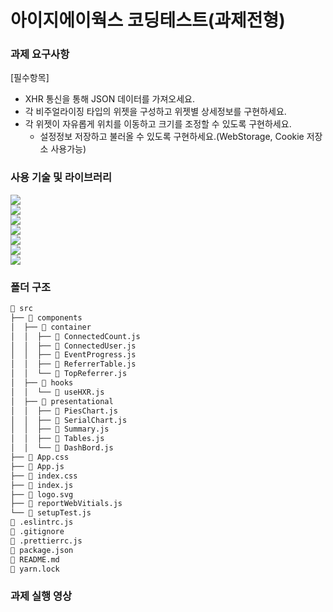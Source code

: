# 아이지에이웍스 코딩테스트(과제전형)

### 과제 요구사항

[필수항목]

- XHR 통신을 통해 JSON 데이터를 가져오세요.
- 각 비주얼라이징 타입의 위젯을 구성하고 위젯별 상세정보를 구현하세요.
- 각 위젯이 자유롭게 위치를 이동하고 크기를 조정할 수 있도록 구현하세요.
  - 설정정보 저장하고 불러올 수 있도록 구현하세요.(WebStorage, Cookie 저장소 사용가능)

### 사용 기술 및 라이브러리

<img src="https://img.shields.io/badge/React-61dafb?style=flat&logo=React&logoColor=white"><br/>
<img src="https://img.shields.io/badge/ApexChart-1877F2?style=flat&logo=ApexChart&logoColor=white"><br/>
<img src="https://img.shields.io/badge/styled_components-db7093?style=flat&logo=styled-components&logoColor=white"><br/>
<img src="https://img.shields.io/badge/AG_Grid-1877F2?style=flat&logo=AG_grid_layout&logoColor=white"><br/>
<img src="https://img.shields.io/badge/Lodash-3492ff?style=flat&logo=Lodash&logoColor=white"><br/>
<img src="https://img.shields.io/badge/axios-000000?style=flat&logo=axios&logoColor=white"><br/>
<img src="https://img.shields.io/badge/react_beautiful_dnd-000000?style=flat&logo=react_beautiful_dnd&logoColor=white"><br/>

### 폴더 구조

```bash
📁 src
├── 📁 components
│  ├── 📂 container
│  │  ├── 📄 ConnectedCount.js
│  │  ├── 📄 ConnectedUser.js
│  │  ├── 📄 EventProgress.js
│  │  ├── 📄 ReferrerTable.js
│  │  └── 📄 TopReferrer.js
│  ├── 📂 hooks
│  │  └── 📄 useHXR.js
│  ├── 📂 presentational
│  │  ├── 📄 PiesChart.js
│  │  ├── 📄 SerialChart.js
│  │  ├── 📄 Summary.js
│  │  ├── 📄 Tables.js
│  │  └── 📄 DashBord.js
├── 📄 App.css
├── 📄 App.js
├── 📄 index.css
├── 📄 index.js
├── 📄 logo.svg
├── 📄 reportWebVitials.js
└── 📄 setupTest.js
📄 .eslintrc.js
📄 .gitignore
📄 .prettierrc.js
📄 package.json
📄 README.md
📄 yarn.lock
```

### 과제 실행 영상
